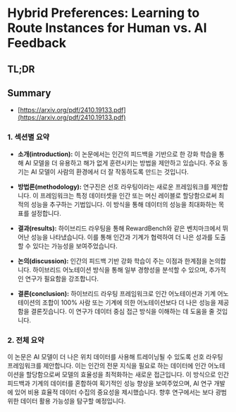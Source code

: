 # Hybrid Preferences: Learning to Route Instances for Human vs. AI Feedback
## TL;DR
## Summary
- [https://arxiv.org/pdf/2410.19133.pdf](https://arxiv.org/pdf/2410.19133.pdf)

### 1. 섹션별 요약

- **소개(introduction):**
  이 논문에서는 인간의 피드백을 기반으로 한 강화 학습을 통해 AI 모델을 더 유용하고 해가 없게 훈련시키는 방법을 제안하고 있습니다. 주요 동기는 AI 모델이 사람의 환경에서 더 잘 작동하도록 만드는 것입니다.

- **방법론(methodology):**
  연구진은 선호 라우팅이라는 새로운 프레임워크를 제안합니다. 이 프레임워크는 특정 데이터셋을 인간 또는 머신 레이블로 할당함으로써 최적의 성능을 추구하는 기법입니다. 이 방식을 통해 데이터의 성능을 최대화하는 목표를 설정합니다.

- **결과(results):**
  하이브리드 라우팅을 통해 RewardBench와 같은 벤치마크에서 뛰어난 성능을 나타냈습니다. 이를 통해 인간과 기계가 협력하여 더 나은 성과를 도출할 수 있다는 가능성을 보여주었습니다.

- **논의(discussion):**
  인간의 피드백 기반 강화 학습이 주는 이점과 한계점을 논의합니다. 하이브리드 어노테이션 방식을 통해 일부 경향성을 분석할 수 있으며, 추가적인 연구가 필요함을 강조합니다.

- **결론(conclusion):**
  하이브리드 라우팅 프레임워크로 인간 어노테이션과 기계 어노테이션의 조합이 100% 사람 또는 기계에 의한 어노테이션보다 더 나은 성능을 제공함을 결론짓습니다. 이 연구가 데이터 중심 접근 방식을 이해하는 데 도움을 줄 것입니다.

### 2. 전체 요약

이 논문은 AI 모델이 더 나은 위치 데이터를 사용해 트레이닝될 수 있도록 선호 라우팅 프레임워크를 제안합니다. 이는 인간의 전문 지식을 필요로 하는 데이터에 인간 어노테이션을 할당함으로써 모델의 효율성을 최적화하는 새로운 접근입니다. 이 방식으로 인간 피드백과 기계의 데이터를 혼합하여 획기적인 성능 향상을 보여주었으며, AI 연구 개발에 있어 비용 효율적 데이터 수집의 중요성을 제시했습니다. 향후 연구에서는 보다 광범위한 데이터 활용 가능성을 탐구할 예정입니다.